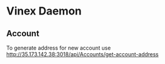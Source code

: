 Vinex Daemon
===========

Account
-------
To generate address for new account use
http://35.173.142.38:3018/api/Accounts/get-account-address
